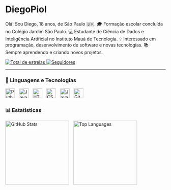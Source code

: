 # DiegoPiol
Olá! Sou Diego, 18 anos, de São Paulo 🇧🇷.
🎓 Formação escolar concluída no Colégio Jardim São Paulo.
💻 Estudante de Ciência de Dados e Inteligência Artificial no Instituto Mauá de Tecnologia.
💡 Interessado em programação, desenvolvimento de software e novas tecnologias.
📚 Sempre aprendendo e criando novos projetos.
<p align="left"> 
    <a href="https://github.com/Digopiol?tab=repositories&sort=stargazers">
        <img 
            alt="Total de estrelas" 
            title="Total de estrelas GitHub" 
            src="https://custom-icon-badges.demolab.com/github/stars/Digopiol?color=55960c&style=for-the-badge&labelColor=488207&logo=star&label=Estrelas"
        />
    </a>
    <a href="https://github.com/Digopiol?tab=followers">
        <img 
            alt="Seguidores" 
            title="Me siga no GitHub" 
            src="https://custom-icon-badges.demolab.com/github/followers/Digopiol?color=236ad3&labelColor=1155ba&style=for-the-badge&logo=github&label=Seguidores&logoColor=white"
        />
    </a>
</p>

---

### 🤖 Linguagens e Tecnologias

<img align="left" alt="Python" title="Python" width="30px" style="padding-right: 10px;" src="https://cdn.jsdelivr.net/gh/devicons/devicon@latest/icons/python/python-original.svg" />
<img align="left" alt="Java" title="Java" width="30px" style="padding-right: 10px;" src="https://cdn.jsdelivr.net/gh/devicons/devicon@latest/icons/java/java-original.svg" />
<img align="left" alt="HTML" title="HTML" width="30px" style="padding-right: 10px;" src="https://cdn.jsdelivr.net/gh/devicons/devicon@latest/icons/html5/html5-original.svg" />
<img align="left" alt="CSS" title="CSS" width="30px" style="padding-right: 10px;" src="https://cdn.jsdelivr.net/gh/devicons/devicon@latest/icons/css3/css3-original.svg" />
<img align="left" alt="JavaScript" title="JavaScript" width="30px" style="padding-right: 10px;" src="https://cdn.jsdelivr.net/gh/devicons/devicon@latest/icons/javascript/javascript-original.svg" />
<img align="left" alt="Git" title="Git" width="30px" style="padding-right: 10px;" src="https://cdn.jsdelivr.net/gh/devicons/devicon@latest/icons/git/git-original.svg" />

<br/><br/>

### 📊 Estatísticas

<img alt="GitHub Stats" height="200" style="padding-right: 10px;" src="https://github-readme-stats.vercel.app/api?username=Digopiol&show_icons=true&theme=tokyonight&locale=pt-br" />

<img alt="Top Languages" height="200" src="https://github-readme-stats.vercel.app/api/top-langs/?username=Digopiol&theme=tokyonight&layout=compact&custom_title=Tecnologias&langs_count=9"/>
